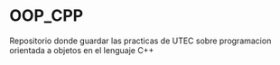 # OOP_CPP
Repositorio donde guardar las practicas de UTEC sobre programacion orientada a objetos en el lenguaje C++
